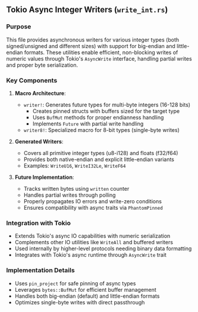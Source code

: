## Tokio Async Integer Writers (`write_int.rs`)

### Purpose
This file provides asynchronous writers for various integer types (both signed/unsigned and different sizes) with support for big-endian and little-endian formats. These utilities enable efficient, non-blocking writes of numeric values through Tokio's `AsyncWrite` interface, handling partial writes and proper byte serialization.

### Key Components

1. **Macro Architecture**:
   - `writer!`: Generates future types for multi-byte integers (16-128 bits)
     - Creates pinned structs with buffers sized for the target type
     - Uses `BufMut` methods for proper endianness handling
     - Implements `Future` with partial write handling
   - `writer8!`: Specialized macro for 8-bit types (single-byte writes)

2. **Generated Writers**:
   - Covers all primitive integer types (u8-i128) and floats (f32/f64)
   - Provides both native-endian and explicit little-endian variants
   - Examples: `WriteU16`, `WriteI32Le`, `WriteF64`

3. **Future Implementation**:
   - Tracks written bytes using `written` counter
   - Handles partial writes through polling
   - Properly propagates IO errors and write-zero conditions
   - Ensures compatibility with async traits via `PhantomPinned`

### Integration with Tokio
- Extends Tokio's async IO capabilities with numeric serialization
- Complements other IO utilities like `WriteAll` and buffered writers
- Used internally by higher-level protocols needing binary data formatting
- Integrates with Tokio's async runtime through `AsyncWrite` trait

### Implementation Details
- Uses `pin_project` for safe pinning of async types
- Leverages `bytes::BufMut` for efficient buffer management
- Handles both big-endian (default) and little-endian formats
- Optimizes single-byte writes with direct passthrough
